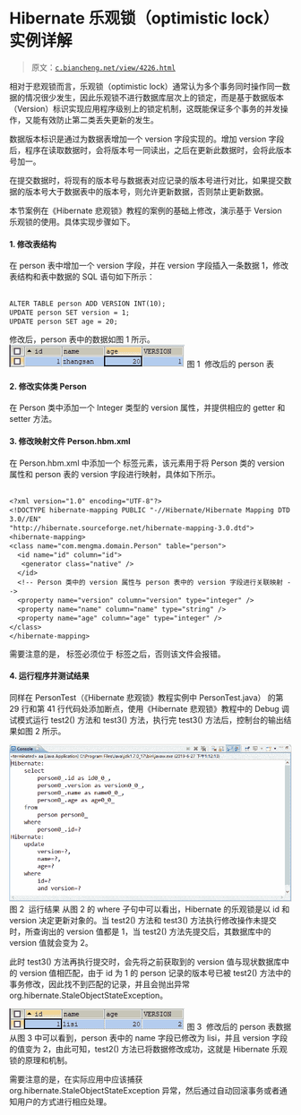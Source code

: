 # Hibernate 乐观锁（optimistic lock）实例详解

> 原文：[`c.biancheng.net/view/4226.html`](http://c.biancheng.net/view/4226.html)

相对于悲观锁而言，乐观锁（optimistic lock）通常认为多个事务同时操作同一数据的情况很少发生，因此乐观锁不进行数据库层次上的锁定，而是基于数据版本（Version）标识实现应用程序级别上的锁定机制，这既能保证多个事务的并发操作，又能有效防止第二类丢失更新的发生。

数据版本标识是通过为数据表增加一个 version 字段实现的。增加 version 字段后，程序在读取数据时，会将版本号一同读出，之后在更新此数据时，会将此版本号加一。

在提交数据时，将现有的版本号与数据表对应记录的版本号进行对比，如果提交数据的版本号大于数据表中的版本号，则允许更新数据，否则禁止更新数据。

本节案例在《Hibernate 悲观锁》教程的案例的基础上修改，演示基于 Version 乐观锁的使用。具体实现步骤如下。

#### 1\. 修改表结构

在 person 表中增加一个 version 字段，并在 version 字段插入一条数据 1，修改表结构和表中数据的 SQL 语句如下所示：

```

ALTER TABLE person ADD VERSION INT(10);
UPDATE person SET version = 1;
UPDATE person SET age = 20;
```

修改后，person 表中的数据如图 1 所示。![修改后的 person 表](img/dd614d4cdc129c4a1041d91915b4a4ae.png)
图 1  修改后的 person 表

#### 2\. 修改实体类 Person

在 Person 类中添加一个 Integer 类型的 version 属性，并提供相应的 getter 和 setter 方法。

#### 3\. 修改映射文件 Person.hbm.xml

在 Person.hbm.xml 中添加一个 <version> 标签元素，该元素用于将 Person 类的 version 属性和 person 表的 version 字段进行映射，具体如下所示。

```

<?xml version="1.0" encoding="UTF-8"?>
<!DOCTYPE hibernate-mapping PUBLIC "-//Hibernate/Hibernate Mapping DTD 3.0//EN"
"http://hibernate.sourceforge.net/hibernate-mapping-3.0.dtd">
<hibernate-mapping>
<class name="com.mengma.domain.Person" table="person">
  <id name="id" column="id">
   <generator class="native" />
  </id>
  <!-- Person 类中的 version 属性与 person 表中的 version 字段进行关联映射 -->
  <property name="version" column="version" type="integer" />
  <property name="name" column="name" type="string" />
  <property name="age" column="age" type="integer" />
</class>
</hibernate-mapping>
```

需要注意的是，<version> 标签必须位于 <id> 标签之后，否则该文件会报错。

#### 4\. 运行程序并测试结果

同样在 PersonTest（《Hibernate 悲观锁》教程实例中 PersonTest.java） 的第 29 行和第 41 行代码处添加断点，使用《Hibernate 悲观锁》教程中的 Debug 调试模式运行 test2() 方法和 test3() 方法，执行完 test3() 方法后，控制台的输出结果如图 2 所示。

![运行结果](img/13ad2ca504ea19e2b99fa69d86aa05bf.png)
图 2  运行结果
从图 2 的 where 子句中可以看出，Hibernate 的乐观锁是以 id 和 version 决定更新对象的。当 test2() 方法和 test3() 方法执行修改操作未提交时，所查询出的 version 值都是 1，当 test2() 方法先提交后，其数据库中的 version 值就会变为 2。

此时 test3() 方法再执行提交时，会先将之前获取到的 version 值与现状数据库中的 version 值相匹配，由于 id 为 1 的 person 记录的版本号已被 test2() 方法中的事务修改，因此找不到匹配的记录，并且会抛出异常 org.hibernate.StaleObjectStateException。

![修改后的 person 表数据](img/6302d62e05f513a613e61f9dd6bd6587.png)
图 3  修改后的 person 表数据
从图 3 中可以看到，person 表中的 name 字段已修改为 lisi，并且 version 字段的值变为 2，由此可知，test2() 方法已将数据修改成功，这就是 Hibernate 乐观锁的原理和机制。

需要注意的是，在实际应用中应该捕获 org.hibernate.StaleObjectStateException 异常，然后通过自动回滚事务或者通知用户的方式进行相应处理。